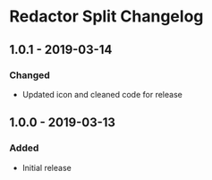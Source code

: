 # Redactor Split Changelog

## 1.0.1 - 2019-03-14
### Changed
- Updated icon and cleaned code for release

## 1.0.0 - 2019-03-13
### Added
- Initial release
